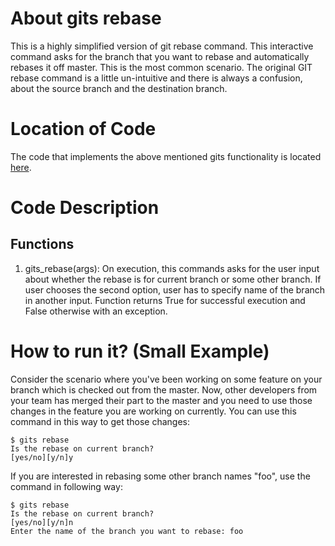 # About gits rebase
This is a highly simplified version of git rebase command. 
This interactive command asks for the branch that you want to rebase and automatically rebases it off master. 
This is the most common scenario. 
The original GIT rebase command is a little un-intuitive and there is always a confusion, about the source branch and the destination branch.

# Location of Code
The code that implements the above mentioned gits functionality is located [here](https://github.com/amoghmahesh14/GITS/blob/master/code/gits_rebase.py).

# Code Description
## Functions
1. gits_rebase(args):
On execution, this commands asks for the user input about whether the rebase is for current branch or some other branch.
If user chooses the second option, user has to specify name of the branch in another input.
Function returns True for successful execution and False otherwise with an exception.

# How to run it? (Small Example)
Consider the scenario where you've been working on some feature on your branch which is checked out from the master.
Now, other developers from your team has merged their part to the master and you need to use those changes in the feature you are working on currently.
You can use this command in this way to get those changes:
```
$ gits rebase
Is the rebase on current branch?
[yes/no][y/n]y
```
If you are interested in rebasing some other branch names "foo", use the command in following way:
```
$ gits rebase
Is the rebase on current branch?
[yes/no][y/n]n
Enter the name of the branch you want to rebase: foo
```